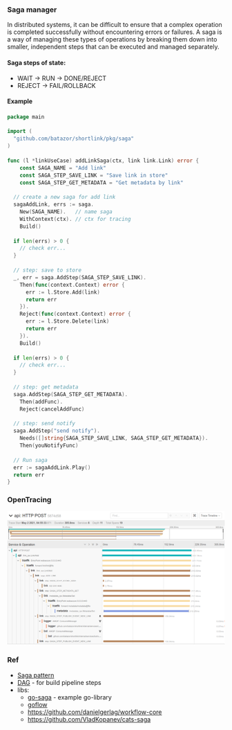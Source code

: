 ### Saga manager

In distributed systems, it can be difficult to ensure that a complex 
operation is completed successfully without encountering errors or failures. 
A saga is a way of managing these types of operations by breaking them down into smaller, 
independent steps that can be executed and managed separately.

#### Saga steps of state:

+ WAIT -> RUN -> DONE/REJECT
+ REJECT -> FAIL/ROLLBACK

#### Example

```go
package main

import (
  "github.com/batazor/shortlink/pkg/saga"
)

func (l *linkUseCase) addLinkSaga(ctx, link link.Link) error {
	const SAGA_NAME = "Add link"
	const SAGA_STEP_SAVE_LINK = "Save link in store"
	const SAGA_STEP_GET_METADATA = "Get metadata by link"

  // create a new saga for add link
  sagaAddLink, errs := saga.
    New(SAGA_NAME).   // name saga
    WithContext(ctx). // ctx for tracing
    Build()
  
  if len(errs) > 0 {
    // check err...
  }
  
  // step: save to store
  _, err = saga.AddStep(SAGA_STEP_SAVE_LINK).
    Then(func(context.Context) error {
      err := l.Store.Add(link)
      return err
    }).
    Reject(func(context.Context) error {
      err := l.Store.Delete(link)
      return err
    }).
    Build()
  
  if len(errs) > 0 {
    // check err...
  }

  // step: get metadata
  saga.AddStep(SAGA_STEP_GET_METADATA).
    Then(addFunc).
    Reject(cancelAddFunc)

  // step: send notify
  saga.AddStep("send notify").
    Needs([]string{SAGA_STEP_SAVE_LINK, SAGA_STEP_GET_METADATA}).
    Then(youNotifyFunc)
  
  // Run saga
  err := sagaAddLink.Play()
  return err
}
```

### OpenTracing

![OpenTracing](./docs/tracing.png)

### Ref

- [Saga pattern](https://microservices.io/patterns/data/saga.html)
- [DAG](https://github.com/goombaio/dag) - for build pipeline steps
- libs:
  - [go-saga](https://github.com/itimofeev/go-saga) - example go-library
  - [goflow](https://github.com/s8sg/goflow)
  - https://github.com/danielgerlag/workflow-core
  - https://github.com/VladKopanev/cats-saga
